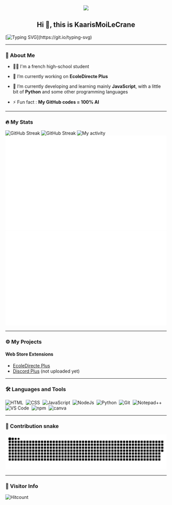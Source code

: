 <div id="header" align="center">
  <img src=https://media.giphy.com/media/du3J3cXyzhj75IOgvA/giphy.gif width="200"/>
</div>

<h2 align="center">Hi 👋, this is KaarisMoiLeCrane</h2>

[![Typing SVG](https://readme-typing-svg.herokuapp.com?duration=10000&center=true&vCenter=true&width=800&height=30&lines=Hello+this+is+KMLC%2C+Welcome+to+my+GitHub+page.)](https://git.io/typing-svg)

---
### 👦 About Me
- 👨‍💻 I'm a french high-school student

- 🔭 I’m currently working on **EcoleDirecte Plus**

- 🌱 I’m currently developing and learning mainly **JavaScript**, with a little bit of **Python** and some other programming languages

- ⚡ Fun fact : **My GitHub codes = 100% AI**

--- 

### 🔥 My Stats 
![GitHub Streak](https://github-readme-stats.vercel.app/api?username=KaarisMoiLeCrane&count_private=true&show_icons=true&theme=react)
![GitHub Streak](https://streak-stats.demolab.com/?user=KaarisMoiLeCrane&theme=react)
![My activity](https://github-readme-activity-graph.vercel.app/graph?username=KaarisMoiLeCrane&theme=react-dark)
<a href="https://github.com/KaarisMoiLeCrane/github-stats" style="text-decoration: none;">
<img src="https://raw.githubusercontent.com/KaarisMoiLeCrane/github-stats/master/generated/overview.svg#gh-dark-mode-only" />
<img src="https://raw.githubusercontent.com/KaarisMoiLeCrane/github-stats/master/generated/languages.svg#gh-dark-mode-only" />
</a>
<!-- https://github-readme-stats.vercel.app/api/top-langs?username=KaarisMoiLeCrane&layout=compact&langs_count=10&theme=react -->
--- 


### ⚙️ My Projects 
<!-- 
#### Full-Stack Projects :

* [Blogging Web APIs](https://github.com/getlost01/Postgre-APIs-App)
* [Inventory App](https://github.com/getlost01/InventoryAppFrontend)
* [UIET Connect](https://github.com/getlost01/UietConnect)
* [Meal Planner](https://github.com/getlost01/meal-planner-API)
* [Voting Managment System](https://github.com/getlost01/VotingManagmentSystem)
* [ABitShort](https://github.com/getlost01/linkshortner)
* [File Share App](https://github.com/getlost01/dlink-share)
-->
#### Web Store Extensions 

* [EcoleDirecte Plus](https://github.com/KaarisMoiLeCrane/EcoleDirecte-Plus)
* [Discord Plus](https://github.com/KaarisMoiLeCrane/Discord-Plus) (not uploaded yet)
<!-- 
#### Frontend Projects :
* [Quiz App Templates](https://github.com/getlost01/quiz-template)
* [Country Search](https://github.com/getlost01/country-search)
* [Portfolio Site](https://github.com/getlost01/portfolio.github.io)
* [Cure Science Updated](https://github.com/getlost01/CureScience)
-->
---

### :hammer_and_wrench: Languages and Tools 

<div>
  <!-- <img src="https://cdn.jsdelivr.net/gh/devicons/devicon/icons/c/c-original.svg" alt="C" width="40" height="40"/>&nbsp; -->
  <!-- <img src="https://cdn.jsdelivr.net/gh/devicons/devicon/icons/cplusplus/cplusplus-original.svg" alt="c++" width="40" height="40"/>&nbsp; -->
  <!-- <img src="https://cdn.jsdelivr.net/gh/devicons/devicon/icons/java/java-original-wordmark.svg" alt="Java" width="40" height="40"/>&nbsp; -->
  <img src="https://cdn.jsdelivr.net/gh/devicons/devicon/icons/html5/html5-original.svg" alt="HTML" width="40" height="40"/>&nbsp;
  <img src="https://cdn.jsdelivr.net/gh/devicons/devicon/icons/css3/css3-original.svg" alt="CSS" width="40" height="40"/>&nbsp;
  <img src="https://cdn.jsdelivr.net/gh/devicons/devicon/icons/javascript/javascript-original.svg" alt="JavaScript" width="40" height="40"/>&nbsp;
  <!-- <img src="https://getbootstrap.com/docs/5.0/assets/brand/bootstrap-logo.svg" title="JavaScript" alt="Bootstrap" width="40" height="40"/>&nbsp; -->
  <!-- <img src="https://cdn.jsdelivr.net/gh/devicons/devicon/icons/tailwindcss/tailwindcss-plain.svg" alt="TailwindCSS" width="40" height="40"/>&nbsp; -->
  <img src="https://cdn.jsdelivr.net/gh/devicons/devicon/icons/nodejs/nodejs-plain-wordmark.svg" alt="NodeJs" width="40" height="40"/>&nbsp;
  <img src="https://cdn.jsdelivr.net/gh/devicons/devicon/icons/python/python-original.svg" alt="Python" width="40" height="40"/>&nbsp;
  <!-- <img src="https://cdn.jsdelivr.net/gh/devicons/devicon/icons/nestjs/nestjs-plain.svg" alt="NestJs" width="40" height="40"/>&nbsp; -->
  <!-- <img src="https://cdn.jsdelivr.net/gh/devicons/devicon/icons/react/react-original.svg" alt="ReactJs" width="40" height="40"/>&nbsp; -->
  <!-- <img src="https://user-images.githubusercontent.com/79409258/226091304-3b3e278f-b249-497d-a020-c13cba259e53.png" alt="NextJs" width="40" height="40"/>&nbsp; -->
  <!-- <img src="https://cdn.jsdelivr.net/gh/devicons/devicon/icons/mongodb/mongodb-plain-wordmark.svg" alt="MongoDB" width="40" height="40"/>&nbsp; -->
  <!-- <img src="https://cdn.jsdelivr.net/gh/devicons/devicon/icons/mysql/mysql-plain.svg" alt="Mysql" width="40" height="40"/>&nbsp; -->
  <!-- <img src="https://user-images.githubusercontent.com/79409258/226094099-12fc633e-af1f-474b-ae66-951b09881305.png" alt="workbench" width="40" height="40"/>&nbsp; -->
  <!-- <img src="https://cdn.jsdelivr.net/gh/devicons/devicon/icons/postgresql/postgresql-original.svg" alt="postgresql" width="40" height="40"/>&nbsp; -->     
  <img src="https://cdn.jsdelivr.net/gh/devicons/devicon/icons/git/git-original.svg" alt="Git" width="40" height="40"/>&nbsp;
  <img src="https://upload.wikimedia.org/wikipedia/commons/6/69/Notepad%2B%2B_Logo.svg" alt="Notepad++" width="40" height="40"/>&nbsp;
  <img src="https://cdn.jsdelivr.net/gh/devicons/devicon/icons/vscode/vscode-original.svg" alt="VS Code" width="40" height="40"/>&nbsp;
  <!-- <img src="https://cdn.jsdelivr.net/gh/devicons/devicon/icons/figma/figma-original.svg" alt="Figma" width="40" height="40"/>&nbsp; -->
  <img src="https://cdn.jsdelivr.net/gh/devicons/devicon/icons/npm/npm-original-wordmark.svg" alt="npm" width="40" height="40"/>&nbsp;
  <!-- <img src="https://cdn.jsdelivr.net/gh/devicons/devicon/icons/yarn/yarn-original.svg" alt="yarn" width="40" height="40"/>&nbsp; -->
  <!-- <img src="https://cdn.jsdelivr.net/gh/devicons/devicon/icons/firebase/firebase-plain.svg" alt="firebase" width="40" height="40"/>&nbsp; -->
  <!-- <img src="https://user-images.githubusercontent.com/79409258/226092559-edfa9908-a7ec-461c-918a-1f1d1fc3156f.png" alt="vercel" width="40" height="40"/>&nbsp; -->
  <!-- <img src="https://user-images.githubusercontent.com/79409258/226092756-fa7e7ed6-bfe3-4c24-9c49-ad1acfc436d6.png" alt="render" />&nbsp; -->
  <!-- <img src="https://cdn.jsdelivr.net/gh/devicons/devicon/icons/heroku/heroku-original.svg" alt="heroku" width="40" height="40"/>&nbsp; -->
  <!-- <img src="https://cdn.jsdelivr.net/gh/devicons/devicon/icons/jenkins/jenkins-plain.svg" alt="jenkins" width="40" height="40"/>&nbsp; -->
  <!-- <img src="https://cdn.jsdelivr.net/gh/devicons/devicon/icons/amazonwebservices/amazonwebservices-original.svg" alt="aws" width="40" height="40"/>&nbsp; -->
  <!-- <img src="https://user-images.githubusercontent.com/79409258/226091590-d7d020ad-ce51-4497-bd7e-db7ed6e81589.png" alt="analytics" width="40" height="40"/>&nbsp; -->
  <!-- <img src="https://user-images.githubusercontent.com/79409258/226092991-4c479dbd-e253-4bec-ba2c-598206a7848d.png" alt="clarity" width="40" height="40"/>&nbsp; -->
  <!-- <img src="https://user-images.githubusercontent.com/79409258/226091920-a6b75979-6f7f-427f-8a95-c6fe279929f2.png" alt="swagger" width="40" height="40"/>&nbsp; -->
  <!-- <img src="https://svgshare.com/i/5xY.svg" alt="heroku" width="40" height="40"/>&nbsp; -->
  <!-- <img src="https://user-images.githubusercontent.com/79409258/226091987-3cdf9344-dcfa-4d4e-ad0d-d3ab37c3c4db.png" alt="notion" width="40" height="40"/>&nbsp; -->
  <!-- <img src="https://user-images.githubusercontent.com/79409258/226093710-b6a36dcd-8a66-4a1b-8ef2-1faeb0b6f3e2.png" alt="canva" width="40" height="40"/>&nbsp; -->
  <img src="https://cdn.jsdelivr.net/gh/devicons/devicon/icons/canva/canva-original.svg" alt="canva" width="40" height="40"/>&nbsp;
</div>
<!--
---

### 📈 Weekly Developement Breakdown
-->
<!--START_SECTION:waka-simple-->
<!--
```text
From: 01 May 2023 - To: Today

Total Time: 24 hrs 00 mins

JavaScript   17 hrs 28 mins  ███▒░░░░░░░░░░░░░░░░░░░░░   13.76 %
CSS          1 hr 55 mins    ▒░░░░░░░░░░░░░░░░░░░░░░░░   01.52 %
```
-->
<!--END_SECTION:waka-simple-->

---

### 🐍 Contribution snake

<picture>
  <source media="(prefers-color-scheme: dark)" srcset="https://raw.githubusercontent.com/KaarisMoiLeCrane/github-stats/output/github-contribution-grid-snake-dark.svg">
  <source media="(prefers-color-scheme: light)" srcset="https://raw.githubusercontent.com/KaarisMoiLeCrane/github-stats/output/github-contribution-grid-snake.svg">
  <img alt="github contribution grid snake animation" src="https://raw.githubusercontent.com/KaarisMoiLeCrane/github-stats/output/github-contribution-grid-snake.svg">
</picture>

---
<!--
### 🔗 Social info

<div id="badges">
    <a href="https://www.linkedin.com/in/aagam-jain-gl01/">
    <img src="https://img.shields.io/badge/LinkedIn-blue?style=for-the-badge&logo=linkedin&logoColor=white" alt="LinkedIn Badge"/>
    </a>
    <a href="https://mail.google.com/mail/u/0/?fs=1&tf=cm&to=creator.gl01@gmail.com">
    <img src="https://img.shields.io/badge/Gmail-D14836?style=for-the-badge&logo=gmail&logoColor=white" alt="Gmail Badge"/>
    </a>
    <a href="https://portfolio-de-aagam.netlify.app/">
    <img src="https://img.shields.io/badge/Portfolio-dda703?style=for-the-badge&logo=About.me&logoColor=white" alt="Portfolio Badge"/>
    </a>
</div>

---
-->
### 👀 Visitor Info

![Hitcount](https://komarev.com/ghpvc/?username=KaarisMoiLeCrane&color=57bcd9)
